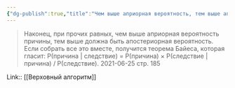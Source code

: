 ```yaml
---
{"dg-publish":true,"title":"Чем выше априорная вероятность, тем выше апостериорная","tags":["quotes"],"date":"2022-12-04T20:37:42+03:00","modified_at":"2023-03-31T15:18:51+04:00","alias":"Чем выше априорная вероятность, тем выше апостериорная","permalink":"/quotes/202212042120/","dgPassFrontmatter":true}
---
```



> Наконец, при прочих равных, чем выше априорная вероятность причины, тем выше должна быть апостериорная вероятность. Если собрать все это вместе, получится теорема Байеса, которая гласит: P(причина | следствие) = P(причина) × P(следствие | причина) / P(следствие).
	2021-06-25 стр. 185

Link:: [[Верховный алгоритм]]
